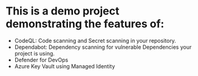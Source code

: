 # This is a demo project demonstrating the features of:

- CodeQL: Code scanning and Secret scanning in your repository.
- Dependabot: Dependency scanning for vulnerable Dependencies your project is using.
- Defender for DevOps
- Azure Key Vault using Managed Identity   

